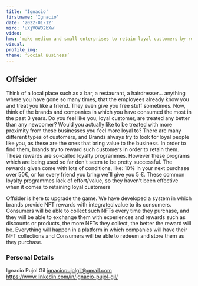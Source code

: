 ```yaml
--- 
title: 'Ignacio'
firstname: 'Ignacio'
date: '2022-01-12'
miro: 'uXjVOW02bXw'
video: 
hmw: ‘make medium and small enterprises to retain loyal customers by rewarding them using the blockchain technology?’
visual: 
profile_img: 
theme: ‘Social Business’
--- 
```


## Offsider

Think of a local place such as a bar, a restaurant, a hairdresser… anything where you have gone so many times, that the employees already know you and treat you like a friend. They even give you free stuff sometimes. Now, think of the brands and companies in which you have consumed the most in the past 3 years. Do you feel like you, loyal customer, are treated any better than any newcomer? Would you actually like to be treated with more proximity from these businesses you feel more loyal to?  There are many different types of customers, and Brands always try to look for loyal people like you, as these are the ones that bring value to the business.  In order to find them, brands try to reward such customers in order to retain them. These rewards are so-called loyalty programmes. However these programs which are being used so far don't seem to be pretty successful. The rewards given come with lots of conditions, like: 10% in your next purchase over 50€, or for every friend you bring we´ll give you 5 €. These common loyalty programmes lack of effort/value, so they haven’t been effective when it comes to retaining loyal customers 

Offsider is here to upgrade the game. We have developed a system in which brands provide NFT rewards with integrated value to its consumers. Consumers will be able to collect such NFTs every time they purchase, and they will be able to exchange them with experiences and rewards such as discounts or products, the more NFTs they collect, the better the reward will be. Everything will happen in a platform in which companies will have their NFT collections and Consumers will be able to redeem and store them as they purchase.

### Personal Details

Ignacio Pujol Gil
[ignaciopujolgil@gmail.com](mailto:ignaciopujolgil@gmail.com)
[https://www.linkedin.com/in/ignacio-pujol-gil/ ](https://www.linkedin.com/in/ignacio-pujol-gil/)